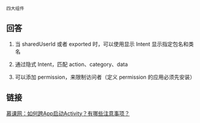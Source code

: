 `四大组件`

## 回答

1. 当 sharedUserId 或者 exported 时，可以使用显示 Intent 显示指定包名和类名

2. 通过隐式 Intent，匹配 action、category、data

3. 可以添加 permission，来限制访问者（定义 permission 的应用必须先安装）

## 链接
[慕课网：如何跨App启动Activity？有哪些注意事项？](https://coding.imooc.com/lesson/317.html#mid=22301)

